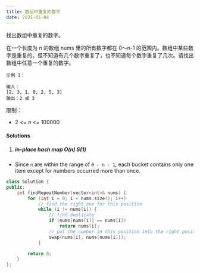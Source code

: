 ```yaml
---
title: 数组中重复的数字
date: 2021-01-04
---
```

找出数组中重复的数字。


在一个长度为 n 的数组 nums 里的所有数字都在 0～n-1 的范围内。数组中某些数字是重复的，但不知道有几个数字重复了，也不知道每个数字重复了几次。请找出数组中任意一个重复的数字。

```
示例 1：

输入：
[2, 3, 1, 0, 2, 5, 3]
输出：2 或 3 
```

 

限制：

- 2 <= n <= 100000


#### Solutions

1. ##### in-place hash map O(n) S(1)

- Since `n` are within the range of `0 - n - 1`, each bucket contains only one item except for numbers occurred more than once.

```cpp
class Solution {
public:
    int findRepeatNumber(vector<int>& nums) {
        for (int i = 0; i < nums.size(); i++)
            // find the right one for this position
            while (i != nums[i]) {
                // find duplicate
                if (nums[nums[i]] == nums[i])
                    return nums[i];
                // put the number in this position into the right position
                swap(nums[i], nums[nums[i]]);
            }

        return 0;
    }
};
```

